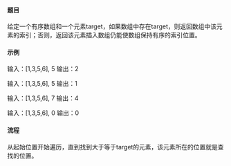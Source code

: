 #### 题目

给定一个有序数组和一个元素target，如果数组中存在target，则返回数组中该元素的索引；否则，返回该元素插入数组仍能使数组保持有序的索引位置。

#### 示例

输入：[1,3,5,6], 5
输出：2

输入：[1,3,5,6], 5
输出：1

输入：[1,3,5,6], 7
输出：4

输入：[1,3,5,6], 0
输出：0


#### 流程

从起始位置开始遍历，直到找到大于等于target的元素，该元素所在的位置就是查找的位置。
